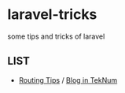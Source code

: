 # laravel-tricks
some tips and tricks of laravel

## LIST
* [Routing Tips](https://github.com/WahidinAji/routing-tips-laravel) / [Blog in TekNum](https://teknologiumum.com/posts/separate-routing-in-laravel)
